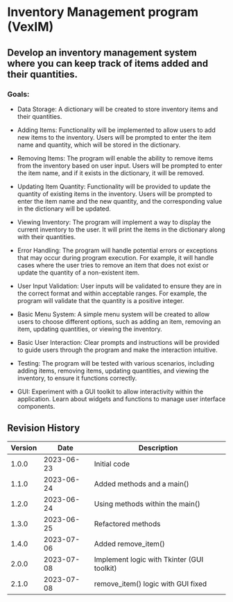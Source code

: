 # Inventory Management program (VexIM)

## Develop an inventory management system where you can keep track of items added and their quantities.

### Goals:

  * Data Storage: A dictionary will be created to store inventory items and their quantities.

  *  Adding Items: Functionality will be implemented to allow users to add new items to the inventory. Users will be prompted to enter the item name and quantity, which will be stored in the dictionary.

  *  Removing Items: The program will enable the ability to remove items from the inventory based on user input. Users will be prompted to enter the item name, and if it exists in the dictionary, it will be removed.

  *  Updating Item Quantity: Functionality will be provided to update the quantity of existing items in the inventory. Users will be prompted to enter the item name and the new quantity, and the corresponding value in the dictionary will be updated.

  *  Viewing Inventory: The program will implement a way to display the current inventory to the user. It will print the items in the dictionary along with their quantities.

  *  Error Handling: The program will handle potential errors or exceptions that may occur during program execution. For example, it will handle cases where the user tries to remove an item that does not exist or update the quantity of a non-existent item.

  *  User Input Validation: User inputs will be validated to ensure they are in the correct format and within acceptable ranges. For example, the program will validate that the quantity is a positive integer.

  *  Basic Menu System: A simple menu system will be created to allow users to choose different options, such as adding an item, removing an item, updating quantities, or viewing the inventory.

  *  Basic User Interaction: Clear prompts and instructions will be provided to guide users through the program and make the interaction intuitive.

  *  Testing: The program will be tested with various scenarios, including adding items, removing items, updating quantities, and viewing the inventory, to ensure it functions correctly.

  * GUI: Experiment with a GUI toolkit to allow interactivity within the application. Learn about widgets and functions to manage user interface components. 


  ## Revision History

| Version | Date       | Description                                |
|---------|------------|--------------------------------------------|
| 1.0.0   | 2023-06-23 | Initial code                               |
| 1.1.0   | 2023-06-24 | Added methods and a main()                 |
| 1.2.0   | 2023-06-24 | Using methods within the main()            |
| 1.3.0   | 2023-06-25 | Refactored methods                         |
| 1.4.0   | 2023-07-06 | Added remove_item()                        |
| 2.0.0   | 2023-07-08 | Implement logic with Tkinter (GUI toolkit) |
| 2.1.0   | 2023-07-08 | remove_item() logic with GUI fixed         | 

